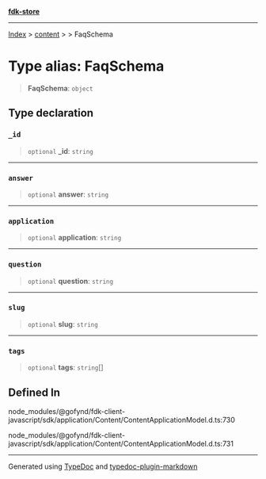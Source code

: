 [**fdk-store**](../../../README.md)
***

[Index](../../../API.md) > [content](../../README.md) > [<internal>](../README.md) > FaqSchema

# Type alias: FaqSchema

> **FaqSchema**: `object`

## Type declaration

### `_id`

> `optional` **\_id**: `string`

***

### `answer`

> `optional` **answer**: `string`

***

### `application`

> `optional` **application**: `string`

***

### `question`

> `optional` **question**: `string`

***

### `slug`

> `optional` **slug**: `string`

***

### `tags`

> `optional` **tags**: `string`[]

## Defined In

node\_modules/@gofynd/fdk-client-javascript/sdk/application/Content/ContentApplicationModel.d.ts:730

node\_modules/@gofynd/fdk-client-javascript/sdk/application/Content/ContentApplicationModel.d.ts:731

***
Generated using [TypeDoc](https://typedoc.org/) and [typedoc-plugin-markdown](https://www.npmjs.com/package/typedoc-plugin-markdown)
